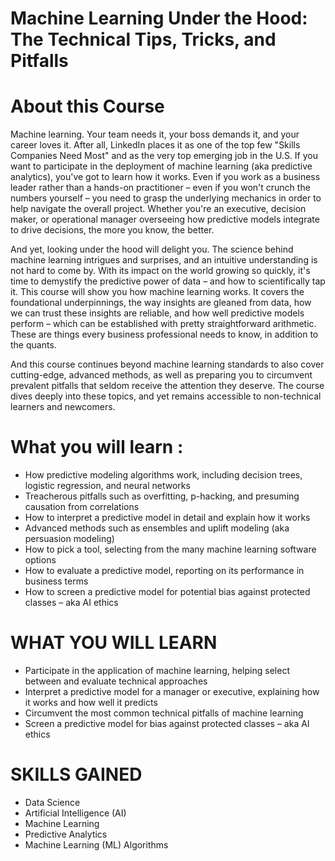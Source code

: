 # Machine Learning Under the Hood: The Technical Tips, Tricks, and Pitfalls


# About this Course
Machine learning. Your team needs it, your boss demands it, and your career loves it. After all, LinkedIn places it as one of the top few "Skills Companies Need Most" and as the very top emerging job in the U.S. If you want to participate in the deployment of machine learning (aka predictive analytics), you've got to learn how it works. Even if you work as a business leader rather than a hands-on practitioner – even if you won't crunch the numbers yourself – you need to grasp the underlying mechanics in order to help navigate the overall project. Whether you're an executive, decision maker, or operational manager overseeing how predictive models integrate to drive decisions, the more you know, the better.

And yet, looking under the hood will delight you. The science behind machine learning intrigues and surprises, and an intuitive understanding is not hard to come by. With its impact on the world growing so quickly, it's time to demystify the predictive power of data – and how to scientifically tap it. This course will show you how machine learning works. It covers the foundational underpinnings, the way insights are gleaned from data, how we can trust these insights are reliable, and how well predictive models perform – which can be established with pretty straightforward arithmetic. These are things every business professional needs to know, in addition to the quants.

And this course continues beyond machine learning standards to also cover cutting-edge, advanced methods, as well as preparing you to circumvent prevalent pitfalls that seldom receive the attention they deserve. The course dives deeply into these topics, and yet remains accessible to non-technical learners and newcomers.

# What you will learn :
* How predictive modeling algorithms work, including decision trees, logistic regression, and neural networks
* Treacherous pitfalls such as overfitting, p-hacking, and presuming causation from correlations
* How to interpret a predictive model in detail and explain how it works
* Advanced methods such as ensembles and uplift modeling (aka persuasion modeling)
* How to pick a tool, selecting from the many machine learning software options
* How to evaluate a predictive model, reporting on its performance in business terms
* How to screen a predictive model for potential bias against protected classes – aka AI ethics


# WHAT YOU WILL LEARN
* Participate in the application of machine learning, helping select between and evaluate technical approaches
* Interpret a predictive model for a manager or executive, explaining how it works and how well it predicts
* Circumvent the most common technical pitfalls of machine learning
* Screen a predictive model for bias against protected classes – aka AI ethics


# SKILLS GAINED
* Data Science
* Artificial Intelligence (AI)
* Machine Learning
* Predictive Analytics
* Machine Learning (ML) Algorithms
